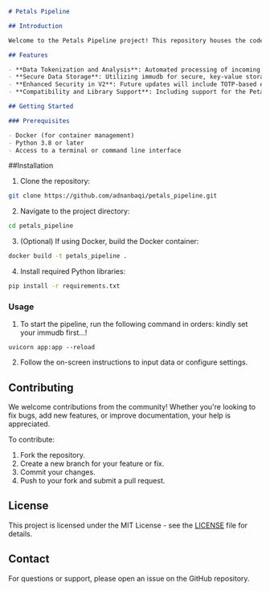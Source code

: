 

```markdown
# Petals Pipeline

## Introduction

Welcome to the Petals Pipeline project! This repository houses the code for an innovative data processing and analysis pipeline designed to efficiently handle and process large volumes of data. Leveraging cutting-edge technologies and algorithms, the Petals Pipeline aims to provide a robust and scalable solution for data scientists and developers alike.

## Features

- **Data Tokenization and Analysis**: Automated processing of incoming data, including tokenization, language detection, and token count.
- **Secure Data Storage**: Utilizing immudb for secure, key-value storage of processed data.
- **Enhanced Security in V2**: Future updates will include TOTP-based encryption and decryption for enhanced data security.
- **Compatibility and Library Support**: Including support for the Petals library and a workaround for UVLoop on Windows platforms named `WindowsLoop`.

## Getting Started

### Prerequisites

- Docker (for container management)
- Python 3.8 or later
- Access to a terminal or command line interface
```

##Installation

1. Clone the repository:
```bash
git clone https://github.com/adnanbaqi/petals_pipeline.git
```

2. Navigate to the project directory:
```bash
cd petals_pipeline
```

3. (Optional) If using Docker, build the Docker container:
```bash
docker build -t petals_pipeline .
```

4. Install required Python libraries:
```bash
pip install -r requirements.txt
```

### Usage

1. To start the pipeline, run the following command in orders:
kindly set your immudb first...!

```bash/terminal
uvicorn app:app --reload
```
2. Follow the on-screen instructions to input data or configure settings.

## Contributing

We welcome contributions from the community! Whether you're looking to fix bugs, add new features, or improve documentation, your help is appreciated.

To contribute:

1. Fork the repository.
2. Create a new branch for your feature or fix.
3. Commit your changes.
4. Push to your fork and submit a pull request.

## License

This project is licensed under the MIT License - see the [LICENSE](LICENSE) file for details.

## Contact

For questions or support, please open an issue on the GitHub repository.
```

